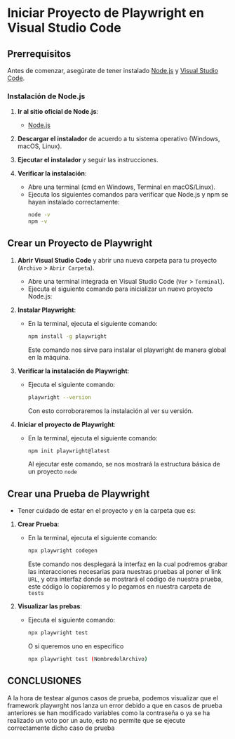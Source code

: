 # Iniciar Proyecto de Playwright en Visual Studio Code

## Prerrequisitos

Antes de comenzar, asegúrate de tener instalado [Node.js](https://nodejs.org/) y [Visual Studio Code](https://code.visualstudio.com/).

### Instalación de Node.js

1. **Ir al sitio oficial de Node.js**:
   - [Node.js](https://nodejs.org/)
   
2. **Descargar el instalador** de acuerdo a tu sistema operativo (Windows, macOS, Linux).

3. **Ejecutar el instalador** y seguir las instrucciones.

4. **Verificar la instalación**:
   - Abre una terminal (cmd en Windows, Terminal en macOS/Linux).
   - Ejecuta los siguientes comandos para verificar que Node.js y npm se hayan instalado correctamente:
     ```sh
     node -v
     npm -v
     ```

## Crear un Proyecto de Playwright

1. **Abrir Visual Studio Code** y abrir una nueva carpeta para tu proyecto (`Archivo` > `Abrir Carpeta`).
   
   - Abre una terminal integrada en Visual Studio Code (`Ver` > `Terminal`).
   - Ejecuta el siguiente comando para inicializar un nuevo proyecto Node.js:
   
2. **Instalar Playwright**:
   - En la terminal, ejecuta el siguiente comando:
     ```sh
     npm install -g playwright
     ```
      Este comando nos sirve para instalar el playwright de manera global en la máquina.
   
3. **Verificar la instalación de Playwright**:
   - Ejecuta el siguiente comando:
     ```sh
     playwright --version 
     ```
     Con esto corroboraremos la instalación al ver su versión.

4. **Iniciar el proyecto de Playwright**:
   - En la terminal, ejecuta el siguiente comando:
     ```sh
     npm init playwright@latest
     ```
     Al ejecutar este comando, se nos mostrará la estructura básica de un proyecto `node`

## Crear una Prueba de Playwright

  - Tener cuidado de estar en el proyecto y en la carpeta que es:

1. **Crear Prueba**:
   - En la terminal, ejecuta el siguiente comando:
     ```sh
     npx playwright codegen
     ```
      Este comando nos desplegará la interfaz en la cual podremos grabar las interacciones necesarias para nuestras pruebas al poner el link `URL`,
      y otra interfaz donde se mostrará el código de nuestra prueba, este código lo copiaremos y lo pegamos en nuestra carpeta de `tests`

2. **Visualizar las prebas**:
   - Ejecuta el siguiente comando:
     ```sh
     npx playwright test 
     ```
     O si queremos uno en especifico
      ```sh
     npx playwright test (NombredelArchivo)
     ```

## CONCLUSIONES
A la hora de testear algunos casos de prueba, podemos visualizar que el framework playwrght nos lanza un error debido a que en casos de prueba anteriores se han modificado variables como la contraseña o ya se ha realizado un voto por un auto, esto no permite que se ejecute correctamente dicho caso de prueba
